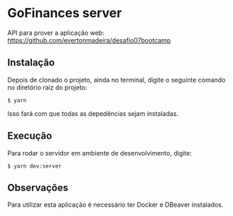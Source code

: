 # GoFinances server
API para prover a aplicação web: https://github.com/evertonmadeira/desafio07bootcamp

## Instalação
Depois de clonado o projeto, ainda no terminal, digite o seguinte comando no diretório raiz do projeto:
```
$ yarn
```
Isso fará com que todas as depedências sejam instaladas.
## Execução
Para rodar o servidor em ambiente de desenvolvimento, digite:
```
$ yarn dev:server
```
## Observações
Para utilizar esta aplicação é necessário ter Docker e DBeaver instalados.
